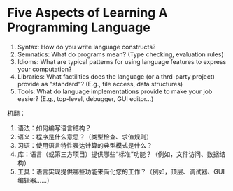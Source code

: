 # Five Aspects of Learning A Programming Language

1. Syntax: How do you write language constructs?
2. Semnatics: What do programs mean? (Type checking, evaluation rules)
3. Idioms: What are typical patterns for using language features to express your computation?
4. Libraries: What factilities does the language (or a thrd-party project) provide as "standard"? (E.g., file access, data structures)
5. Tools: What do language implementations provide to make your job easier? (E.g., top-level, debugger, GUI editor...)

机翻：

1. 语法：如何编写语言结构？
2. 语义：程序是什么意思？（类型检查、求值规则）
3. 习语：使用语言特性表达计算的典型模式是什么？
4. 库：语言（或第三方项目）提供哪些“标准”功能？（例如，文件访问、数据结构）
5. 工具：语言实现提供哪些功能来简化您的工作？（例如，顶层、调试器、GUI 编辑器……）
